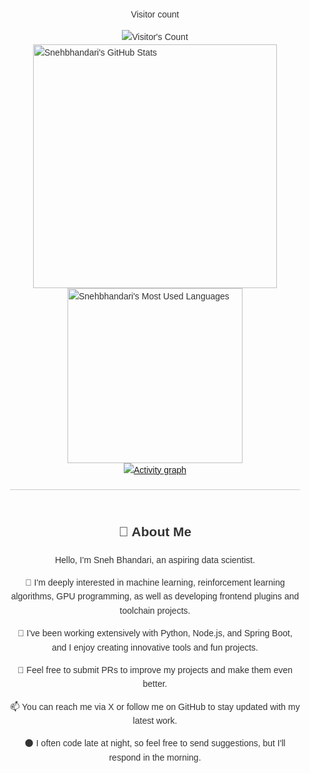 <div style="display: flex; flex-direction: column; align-items: center; font-family: Arial, sans-serif; max-width: 800px; margin: 0 auto; padding: 20px; line-height: 1.6; color: #333;">
  
<div align="center"> 
  <p>Visitor count</p>
  <img src="https://profile-counter.glitch.me/Snehbhandari/count.svg" alt="Visitor's Count" />
</div>

<div style="display: flex; justify-content: center; align-items: center; flex-direction: column;">
  <img width="390" src="https://github-readme-stats.vercel.app/api?username=Snehbhandari&theme=transparent&count_private=true&show_icons=true&rank_icon=github&locale=en" alt="Snehbhandari's GitHub Stats" />
  <img width="280" src="https://github-readme-stats.vercel.app/api/top-langs?username=Snehbhandari&theme=transparent&layout=donut&hide=css,php,ClassASP&langs_count=2&border_radius=10&show_icons=true&locale=en" alt="Snehbhandari's Most Used Languages" />
</div>

<a href="https://github.com/ashutosh00710/github-readme-activity-graph">
  <img src="https://github-readme-activity-graph.vercel.app/graph?username=Snehbhandari&theme=xcode&hide_border=true" alt="Activity graph">
</a>

<hr style="border: none; height: 1px; background-color: #ccc; margin: 20px 0; width: 100%;">

<div style="text-align: center;">
  <h2>👋 About Me</h2>
  <p>Hello, I'm Sneh Bhandari, an aspiring data scientist.</p>
  <p>👀 I'm deeply interested in machine learning, reinforcement learning algorithms, GPU programming, as well as developing frontend plugins and toolchain projects.</p>
  <p>🌱 I've been working extensively with Python, Node.js, and Spring Boot, and I enjoy creating innovative tools and fun projects.</p>
  <p>💞️ Feel free to submit PRs to improve my projects and make them even better.</p>
  <p>📫 You can reach me via X or follow me on GitHub to stay updated with my latest work.</p>
  <p>🌑 I often code late at night, so feel free to send suggestions, but I'll respond in the morning.</p>
</div>

</div>
